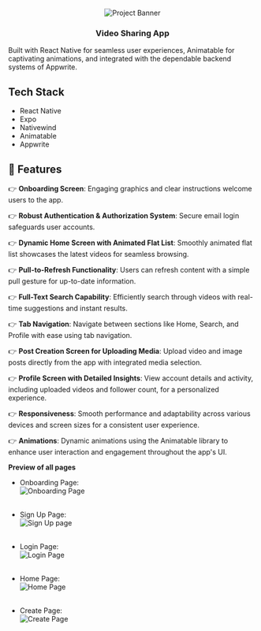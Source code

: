 <div align="center">
  <br />
    <img src="" alt="Project Banner">
  <br />

  

  <h3 align="center">Video Sharing App</h3>
</div>



Built with React Native for seamless user experiences, Animatable for captivating animations, and integrated with the dependable backend systems of Appwrite.

## <a name="tech-stack">Tech Stack</a>

- React Native
- Expo
- Nativewind
- Animatable
- Appwrite

## <a name="features">🔋 Features</a>

👉 **Onboarding Screen**: Engaging graphics and clear instructions welcome users to the app.

👉 **Robust Authentication & Authorization System**: Secure email login safeguards user accounts.

👉 **Dynamic Home Screen with Animated Flat List**: Smoothly animated flat list showcases the latest videos for seamless browsing.

👉 **Pull-to-Refresh Functionality**: Users can refresh content with a simple pull gesture for up-to-date information.

👉 **Full-Text Search Capability**: Efficiently search through videos with real-time suggestions and instant results.

👉 **Tab Navigation**: Navigate between sections like Home, Search, and Profile with ease using tab navigation.

👉 **Post Creation Screen for Uploading Media**: Upload video and image posts directly from the app with integrated media selection.

👉 **Profile Screen with Detailed Insights**: View account details and activity, including uploaded videos and follower count, for a personalized experience.

👉 **Responsiveness**: Smooth performance and adaptability across various devices and screen sizes for a consistent user experience.

👉 **Animations**: Dynamic animations using the Animatable library to enhance user interaction and engagement throughout the app's UI.



**Preview of all pages**

- Onboarding Page:
  <br />
  <img src="" alt="Onboarding Page">
  <br />
  <br />
- Sign Up Page:
  <br />
  <img src="" alt="Sign Up page">
  <br />
  <br />
- Login Page:
  <br />
  <img src="" alt="Login Page">
  <br />
  <br />
- Home Page:
  <br />
  <img src="" alt="Home Page">
  <br />
  <br />



- Create Page:
  <br />
  <img src="" alt="Create Page">
  <br />
  <br />


